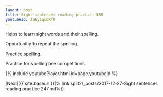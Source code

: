```yaml
---
layout: post
title: Sight sentences reading practice 385
youtubeId: JaEy1qwOXf0
---
```

 
 
Helps to learn sight words and their spelling.

Opportunitiy to repeat the spelling. 

Practice spelling. 
 
Practice for spelling bee competitions. 
 
{% include youtubePlayer.html id=page.youtubeId %}
 
 

[Next]({{ site.baseurl }}{% link  split2/_posts/2017-12-27-Sight sentences reading practice 247.md%})
 
